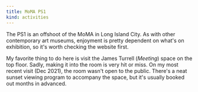 ```yaml
---
title: MoMA PS1
kind: activities
---
```

The PS1 is an offshoot of the MoMA in Long Island City. As with other contemporary art museums, enjoyment is pretty dependent on what's on exhibition, so it's worth checking the website first.

My favorite thing to do here is visit the James Turrell (*Meeting*) space on the top floor. Sadly, making it into the room is very hit or miss. On my most recent visit (Dec 2021), the room wasn't open to the public. There's a neat sunset viewing program to accompany the space, but it's usually booked out months in advanced.

